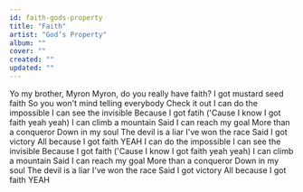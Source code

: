 ```yaml
---
id: faith-gods-property
title: "Faith"
artist: "God’s Property"
album: ""
cover: ""
created: ""
updated: ""
---
```


Yo my brother, Myron
Myron, do you really have faith?
I got mustard seed faith
So you won't mind telling everybody
Check it out
I can do the impossible
I can see the invisible
Because I got fatih
('Cause I know I got faith yeah yeah)
I can climb a mountain
Said I can reach my goal
More than a conqueror
Down in my soul
The devil is a liar
I've won the race
Said I got victory
All because I got faith YEAH
I can do the impossible
I can see the invisible
Because I got faith
('Cause I know I got faith yeah yeah)
I can climb a mountain
Said I can reach my goal
More than a conqueror
Down in my soul
The devil is a liar
I've won the race
Said I got victory
All because I got faith YEAH
